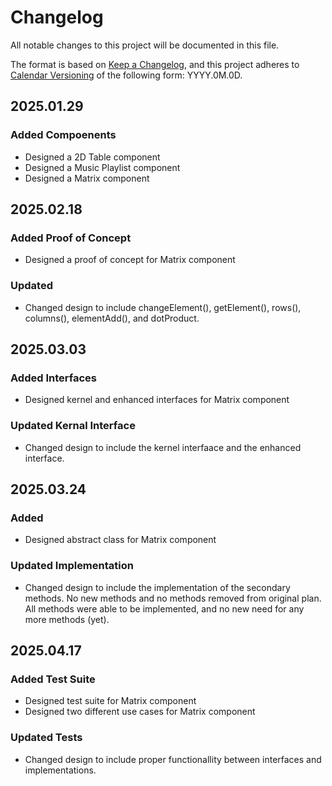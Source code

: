 # Changelog

All notable changes to this project will be documented in this file.

The format is based on [Keep a Changelog](https://keepachangelog.com/en/1.1.0/),
and this project adheres to [Calendar Versioning](https://calver.org/) of
the following form: YYYY.0M.0D.

## 2025.01.29

### Added Compoenents

- Designed a 2D Table component
- Designed a Music Playlist component
- Designed a Matrix component

## 2025.02.18

### Added Proof of Concept

- Designed a proof of concept for Matrix component

### Updated

- Changed design to include changeElement(), getElement(), rows(), columns(), elementAdd(), and dotProduct.

## 2025.03.03

### Added Interfaces

- Designed kernel and enhanced interfaces for Matrix component

### Updated Kernal Interface

- Changed design to include the kernel interfaace and the enhanced interface.

## 2025.03.24

### Added

- Designed abstract class for Matrix component

### Updated Implementation

- Changed design to include the implementation of the secondary methods. No new methods and no methods removed from original plan. All methods were able to be implemented, and no new need for any more methods (yet).

## 2025.04.17

### Added Test Suite

- Designed test suite for Matrix component
- Designed two different use cases for Matrix component

### Updated Tests

- Changed design to include proper functionallity between interfaces and implementations.
